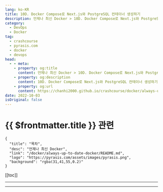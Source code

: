 ```yaml
---
lang: ko-KR
title: 10D. Docker Compose로 Next.js와 PostgreSQL 컨테이너 생성하기
description: 언제나 최신 Docker > 10D. Docker Compose로 Next.js와 PostgreSQL 컨테이너 생성하기
category: 
  - DevOps
  - Docker
tag: 
  - crashcourse
  - pyrasis.com
  - docker
  - devops
head:
  - - meta:
    - property: og:title
      content: 언제나 최신 Docker > 10D. Docker Compose로 Next.js와 PostgreSQL 컨테이너 생성하기
    - property: og:description
      content: 10D. Docker Compose로 Next.js와 PostgreSQL 컨테이너 생성하기
    - property: og:url
      content: https://chanhi2000.github.io/crashcourse/docker/always-up-to-date-docker/10D.html
date: 2022-10-03
isOriginal: false
---
```


# {{ $frontmatter.title }} 관련

```component VPCard
{
  "title": "목차",
  "desc": "언제나 최신 Docker",
  "link": "/docker/always-up-to-date-docker/README.md",
  "logo": "https://pyrasis.com/assets/images/pyrasis.png",
  "background": "rgba(31,41,55,0.2)"
}
```

[[toc]]

---

<SiteInfo
  name="10장 - 4. Docker Compose로 Next.js와 PostgreSQL 컨테이너 생성하기"
  desc="언제나 최신 Docker"
  url="https://pyrasis.com/jHLsAlwaysUpToDateDocker/Unit10/04"
  logo="https://pyrasis.com/assets/images/pyrasis.png"
  preview="https://pyrasis.com/assets/images/jHLsAlwaysUpToDateDocker/Unit10/1.png"/>

<!-- TODO: 작성 -->

---
